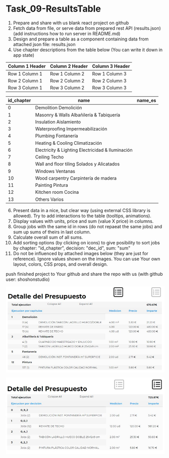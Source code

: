 # Task_09-ResultsTable

1. Prepare and share with us blank react project on github
2. Fetch data from file, or serve data from prepared rest API (results.json) (add instructions how to run server in README.md)
3. Design and prepare a table as a component containing data from attached json file: results.json
4. Use chapter descriptions from the table below (You can write it down in app state)

| Column 1 Header | Column 2 Header | Column 3 Header |
| --------------- | --------------- | --------------- |
| Row 1 Column 1 | Row 1 Column 2 | Row 1 Column 3 |
| Row 2 Column 1 | Row 2 Column 2 | Row 2 Column 3 |
| Row 3 Column 1 | Row 3 Column 2 | Row 3 Column 3 |

| id_chapter | name |	name_es |
| --- | --- | --- |
| 0	| Demolition	Demolición |
| 1	| Masonry & Walls	Albañilería & Tabiquería |
| 2	| Insulation	Aislamiento |
| 3	| Waterproofing	Impermeabilización |
| 4	| Plumbing	Fontanería |
| 5	| Heating & Cooling	Climatización |
| 6	| Electricity & Lighting	Electricidad & Iluminación |
| 7	| Ceiling	Techo |
| 8	| Wall and floor tiling	Solados y Alicatados |
| 9	| Windows	Ventanas |
| 10	| Wood carpentry	Carpintería de madera |
| 11	| Painting	Pintura |
| 12	| Kitchen room	Cocina |
| 13	| Others	Varios |

6. Present data in a nice, but clear way (using external CSS library is allowed). Try to add interactions to the table (tooltips, animations).
7. Display values with units, price and sum (value X price) in columns.
8. Group jobs with the same id in rows (do not repaeat the same jobs) and sum up sums of theirs in last column.
9. Calculate overall sum of all sums.
10. Add sorting options (by clicking on icons) to give posibility to sort jobs by chapter: "id_chapter", decision: "dec_id", sum: "sum"
11. Do not be influenced by attached images below (they are just for reference). Ignore values shown on the images. You can use Your own layout, colors, CSS props, and overall design.

push finished project to Your github and share the repo with us (with github user: shoshonstudio)

![Table_01](Table_01.JPG)

![Table_02](Table_02.JPG)
